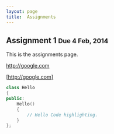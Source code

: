 ```yaml
---
layout: page
title:  Assignments
---
```





## Assignment 1 <small>Due 4 Feb, 2014</small>


This is the assignments page.

http://google.com

[http://google.com]

```c++
class Hello
{
public:
	Hello()
	{
		// Hello Code highlighting.
	}
};
```